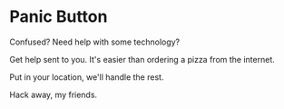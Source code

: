 Panic Button
============
Confused? Need help with some technology? 

Get help sent to you. 
It's easier than ordering a pizza from the internet. 

Put in your location, we'll handle the rest. 

Hack away, my friends. 